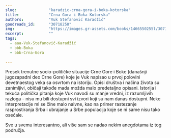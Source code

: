 ```yaml
---
slug:              "karadzic-crna-gora-i-boka-kotorska"
title:             "Crna Gora i Boka Kotorska"
authors:           "Vuk Stefanović Karadžić"
goodreads_id:      "30718250"
img:               "https://images.gr-assets.com/books/1466550255l/30718250.jpg"
excerpt:           ""
tags:
  - aaa-Vuk-Stefanović-Karadžić
  - bbb-Boka
  - bbb-Crna-Gora
  
---
```


Presek trenutne socio-političke situacije Crne Gore i Boke (današnji jugozapadni deo Crne Gore) koje je Vuk napisao u 
prvoj polovini devetnaestog veka sa osvrtom na istoriju. Opisi društva i načina života su zanimljivi, običaji takođe mada 
možda malo predetaljno opisani. Istorija i tekuća politička pitanja koje Vuk navodi su manje vredni, iz razumljivih 
razloga - nisu mu bili dostupni svi izvori koji su nam danas dostupni. Neke interpretacije mi se čine malo naivne, kao 
na primer rastezanje rasprostiranja Srba i ubrajanje u Srbe populacija koje se ni same nisu tako osećale. 

Sve u svemu interesantno, ali više sam se nadao nekim anegdotama iz tog područja.